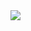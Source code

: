 <img align="left" src="https://github-readme-stats.vercel.app/api?username=naouflex&count_private=true&show_icons=true&theme=tokyonight" />
